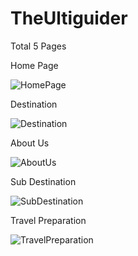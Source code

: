 # TheUltiguider
Total 5 Pages

Home Page

![HomePage](https://user-images.githubusercontent.com/61038034/137584378-1032a60f-b03e-4e7d-9823-c83cf6ff7e4b.PNG)


Destination

![Destination](https://user-images.githubusercontent.com/61038034/137584388-46b5e25c-3ab5-4913-999d-b9ca381dcef7.PNG)


About Us

![AboutUs](https://user-images.githubusercontent.com/61038034/137584394-a7c23fed-5440-41ff-877a-e153bb899b61.PNG)


Sub Destination

![SubDestination](https://user-images.githubusercontent.com/61038034/137584407-e86aa921-fc04-4ab5-b074-904cd1addcd9.PNG)



Travel Preparation

![TravelPreparation](https://user-images.githubusercontent.com/61038034/137584420-57b20d64-df97-4181-8bba-3c9d9b2f2366.PNG)

